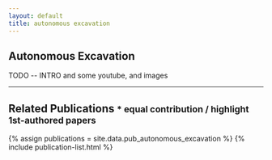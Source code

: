 ```yaml
---
layout: default
title: autonomous excavation
---
```


## Autonomous Excavation

TODO -- INTRO and some youtube, and images

---

## Related Publications <small>* equal contribution / highlight 1st-authored papers </small>
{% assign publications = site.data.pub_autonomous_excavation %}
{% include publication-list.html %}